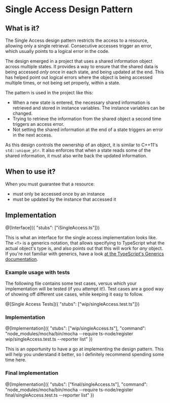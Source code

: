 # Single Access Design Pattern

## What is it?

The Single Access design pattern restricts the access to a resource, allowing only a single retrieval. Consecutive accesses trigger an error, which usually points to a logical error in the code.

The design emerged in a project that uses a shared information object across multiple states. It provides a way to ensure that the shared data is being accessed _only_ once in each state, and being updated at the end. This has helped point out logical errors where the object is being accessed multiple times, or not being set properly, within a state.

The pattern is used in the project like this:

- When a new state is entered, the necessary shared information is retrieved and stored in instance variables. The instance variables can be changed.
- Trying to retrieve the information from the shared object a second time triggers an access error.
- Not setting the shared information at the end of a state triggers an error in the next access.

As this design controls the ownership of an object, it is similar to C++11's `std::unique_ptr`. It also enforces that when a state reads some of the shared information, it must also write back the updated information.

## When to use it?

When you must guarantee that a resource:
- must only be accessed once by an instance
- must be updated by the instance that accessed it

## Implementation

@[Interface]({ "stubs": ["iSingleAccess.ts"]})

This is what an interface for the single access implementation looks like. The `<T>` is a generics notation, that allows specifying to TypeScript what the actual object's type is, and also points out that this will work for _any_ object. If you're not familiar with generics, have a look [at the TypeScript's Generics documentation](https://www.typescriptlang.org/docs/handbook/generics.html).

### Example usage with tests

The following file contains some test cases, versus which your implementation will be tested (if you attempt it!). Test cases are a good way of showing off different use cases, while keeping it easy to follow.

@[Single Access Tests]({ "stubs": ["wip/singleAccess.test.ts"]})

### Implementation

@[Implementation]({ "stubs": ["wip/singleAccess.ts"], "command": "node_modules/mocha/bin/mocha --require ts-node/register wip/singleAccess.test.ts --reporter list" })

This is an opportunity to have a go at implementing the design pattern. This will help you understand it better, so I definitely recommend spending some time here.

### Final implementation
@[Implementation]({ "stubs": ["final/singleAccess.ts"], "command": "node_modules/mocha/bin/mocha --require ts-node/register final/singleAccess.test.ts --reporter list" })
